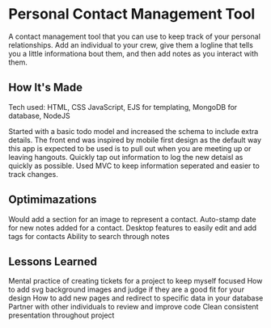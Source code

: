 # Personal Contact Management Tool
A contact management tool that you can use to keep track of your personal relationships. Add an individual to your crew, give them a logline that tells you a little informationa bout them, and then add notes as you interact with them.

## How It's Made
Tech used: HTML, CSS JavaScript, EJS for templating, MongoDB for database, NodeJS

Started with a basic todo model and increased the schema to include extra details. The front end was inspired by mobile first design as the default way this app is expected to be used is to pull out when you are meeting up or leaving hangouts. Quickly tap out information to log the new detaisl as quickly as possible. Used MVC to keep information seperated and easier to track changes. 

## Optimimazations
Would add a section for an image to represent a contact. 
Auto-stamp date for new notes added for a contact. 
Desktop features to easily edit and add tags for contacts
Ability to search through notes

## Lessons Learned
Mental practice of creating tickets for a project to keep myself focused
How to add svg background images and judge if they are a good fit for your design
How to add new pages and redirect to specific data in your database
Partner with other individuals to review and improve code
Clean consistent presentation throughout project

